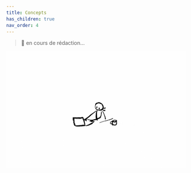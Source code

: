 ```yaml
---
title: Concepts
has_children: true
nav_order: 4
---
```


> 🚧 en cours de rédaction...

![SynApps](../assets/under-progress.gif)

